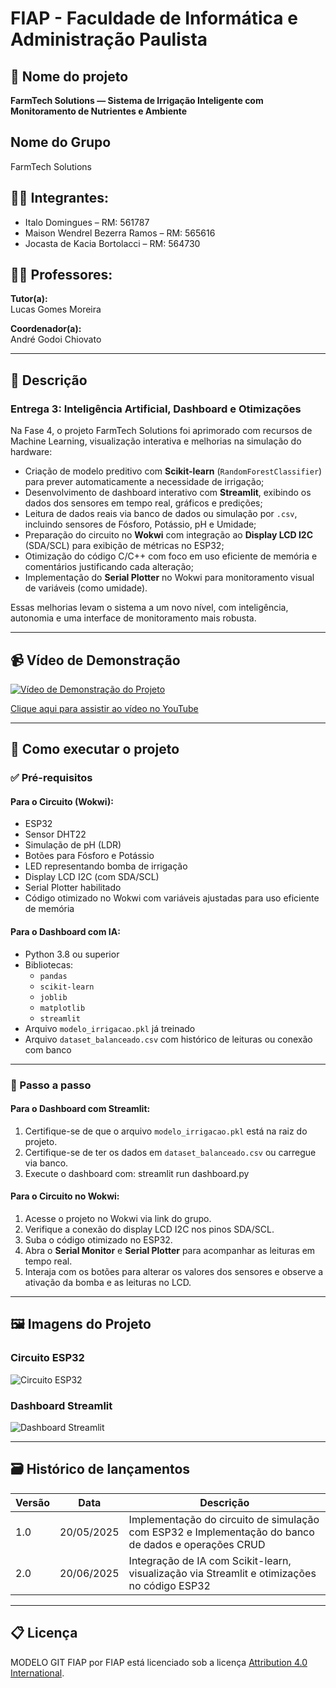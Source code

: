 # FIAP - Faculdade de Informática e Administração Paulista

## 📌 Nome do projeto
**FarmTech Solutions — Sistema de Irrigação Inteligente com Monitoramento de Nutrientes e Ambiente**

## Nome do Grupo

FarmTech Solutions

## 👨‍🎓 Integrantes:
- Italo Domingues – RM: 561787
- Maison Wendrel Bezerra Ramos – RM: 565616
- Jocasta de Kacia Bortolacci – RM: 564730

## 👩‍🏫 Professores:

**Tutor(a):**  
Lucas Gomes Moreira

**Coordenador(a):**  
André Godoi Chiovato

---

## 📜 Descrição

### Entrega 3: Inteligência Artificial, Dashboard e Otimizações

Na Fase 4, o projeto FarmTech Solutions foi aprimorado com recursos de Machine Learning, visualização interativa e melhorias na simulação do hardware:

- Criação de modelo preditivo com **Scikit-learn** (`RandomForestClassifier`) para prever automaticamente a necessidade de irrigação;
- Desenvolvimento de dashboard interativo com **Streamlit**, exibindo os dados dos sensores em tempo real, gráficos e predições;
- Leitura de dados reais via banco de dados ou simulação por `.csv`, incluindo sensores de Fósforo, Potássio, pH e Umidade;
- Preparação do circuito no **Wokwi** com integração ao **Display LCD I2C** (SDA/SCL) para exibição de métricas no ESP32;
- Otimização do código C/C++ com foco em uso eficiente de memória e comentários justificando cada alteração;
- Implementação do **Serial Plotter** no Wokwi para monitoramento visual de variáveis (como umidade).

Essas melhorias levam o sistema a um novo nível, com inteligência, autonomia e uma interface de monitoramento mais robusta.

---

## 📹 Vídeo de Demonstração

[![Vídeo de Demonstração do Projeto](https://img.youtube.com/vi/P2q3aN5mBUo/0.jpg)](https://youtu.be/P2q3aN5mBUo)

[Clique aqui para assistir ao vídeo no YouTube](https://youtu.be/P2q3aN5mBUo)

---

## 🔧 Como executar o projeto

### ✅ Pré-requisitos

#### Para o Circuito (Wokwi):
- ESP32
- Sensor DHT22
- Simulação de pH (LDR)
- Botões para Fósforo e Potássio
- LED representando bomba de irrigação
- Display LCD I2C (com SDA/SCL)
- Serial Plotter habilitado
- Código otimizado no Wokwi com variáveis ajustadas para uso eficiente de memória

#### Para o Dashboard com IA:
- Python 3.8 ou superior
- Bibliotecas:
   - `pandas`
   - `scikit-learn`
   - `joblib`
   - `matplotlib`
   - `streamlit`
- Arquivo `modelo_irrigacao.pkl` já treinado
- Arquivo `dataset_balanceado.csv` com histórico de leituras ou conexão com banco

---

### 🚀 Passo a passo

#### Para o Dashboard com Streamlit:
1. Certifique-se de que o arquivo `modelo_irrigacao.pkl` está na raiz do projeto.
2. Certifique-se de ter os dados em `dataset_balanceado.csv` ou carregue via banco.
3. Execute o dashboard com: streamlit run dashboard.py

#### Para o Circuito no Wokwi:
1. Acesse o projeto no Wokwi via link do grupo.
2. Verifique a conexão do display LCD I2C nos pinos SDA/SCL.
3. Suba o código otimizado no ESP32.
4. Abra o **Serial Monitor** e **Serial Plotter** para acompanhar as leituras em tempo real.
5. Interaja com os botões para alterar os valores dos sensores e observe a ativação da bomba e as leituras no LCD.

---

## 🖼️ Imagens do Projeto

### Circuito ESP32
![Circuito ESP32](entrega_1/circuito.png)

### Dashboard Streamlit
![Dashboard Streamlit](entrega_2/dashboard/streamlit.png)

---

## 🗃 Histórico de lançamentos

| Versão | Data       | Descrição                                                                                           |
|--------|------------|-----------------------------------------------------------------------------------------------------|
| 1.0    | 20/05/2025 | Implementação do circuito de simulação com ESP32 e Implementação do banco de dados e operações CRUD |
| 2.0    | 20/06/2025 | Integração de IA com Scikit-learn, visualização via Streamlit e otimizações no código ESP32         |

---

## 📋 Licença

MODELO GIT FIAP por FIAP está licenciado sob a licença [Attribution 4.0 International](https://creativecommons.org/licenses/by/4.0/).